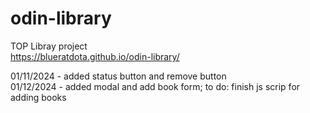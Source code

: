 # odin-library
TOP Libray project  
https://blueratdota.github.io/odin-library/  

01/11/2024 - added status button and remove button  
01/12/2024 - added modal and add book form; to do: finish js scrip for adding books
